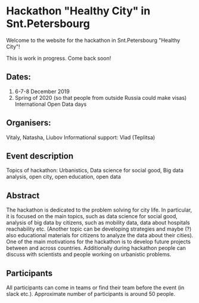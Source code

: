 # Hackathon "Healthy City" in Snt.Petersbourg
Welcome to the website for the hackathon in Snt.Petersbourg "Healthy City"! 

This is work in progress. Come back soon!

## Dates: 
1. 6-7-8 December 2019 
2. Spring of 2020 (so that people from outside Russia could make visas)
International Open Data days

## Organisers: 
Vitaly, Natasha, Liubov 
Informational support: Vlad (Teplitsa)

## Event description
Topics of hackathon: Urbanistics, Data science for social good, Big data analysis, open city, open education, open data


## Abstract
The hackathon is dedicated to the problem solving for city life. In particular, it is focused on the main topics, such as data science for social good, analysis of big data by citizens, such as mobility data, data about hospitals reachability etc. 
(Another topic can be developing strategies and maybe (?) also educational materials for citizens to analyze the data about their cities). One of the main motivations for the hackathon is to develop future projects between and across countries. Additionally during hackathon people can discuss with scientists and people working on urbanistic problems.

## Participants
All participants can come in teams or find their team before the event (in slack etc.). 
Approximate number of participants is around 50 people. 

